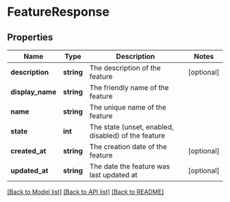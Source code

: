 # FeatureResponse

## Properties
Name | Type | Description | Notes
------------ | ------------- | ------------- | -------------
**description** | **string** | The description of the feature | [optional] 
**display_name** | **string** | The friendly name of the feature | 
**name** | **string** | The unique name of the feature | 
**state** | **int** | The state (unset, enabled, disabled) of the feature | 
**created_at** | **string** | The creation date of the feature | [optional] 
**updated_at** | **string** | The date the feature was last updated at | [optional] 

[[Back to Model list]](../README.md#documentation-for-models) [[Back to API list]](../README.md#documentation-for-api-endpoints) [[Back to README]](../README.md)


